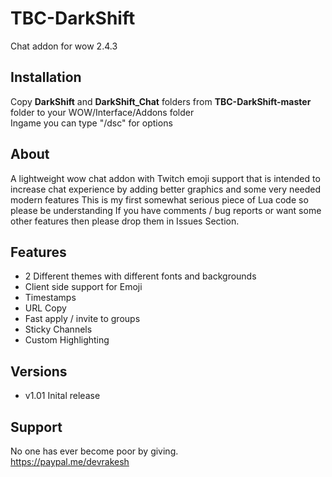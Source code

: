 # TBC-DarkShift
Chat addon for wow 2.4.3


## Installation

Copy **DarkShift** and **DarkShift_Chat** folders from **TBC-DarkShift-master** folder to your WOW/Interface/Addons folder  
Ingame you can type "/dsc" for options

## About

A lightweight wow chat addon with Twitch emoji support that is intended to increase chat experience by adding better graphics and some very needed modern features This is my first somewhat serious piece of Lua code so please be understanding If you have comments / bug reports or want some other features then please drop them in Issues Section.

## Features

- 2 Different themes with different fonts and backgrounds
- Client side support for Emoji
- Timestamps
- URL Copy
- Fast apply / invite to groups
- Sticky Channels
- Custom Highlighting

## Versions

- v1.01 Inital release

## Support

No one has ever become poor by giving.  
https://paypal.me/devrakesh  
